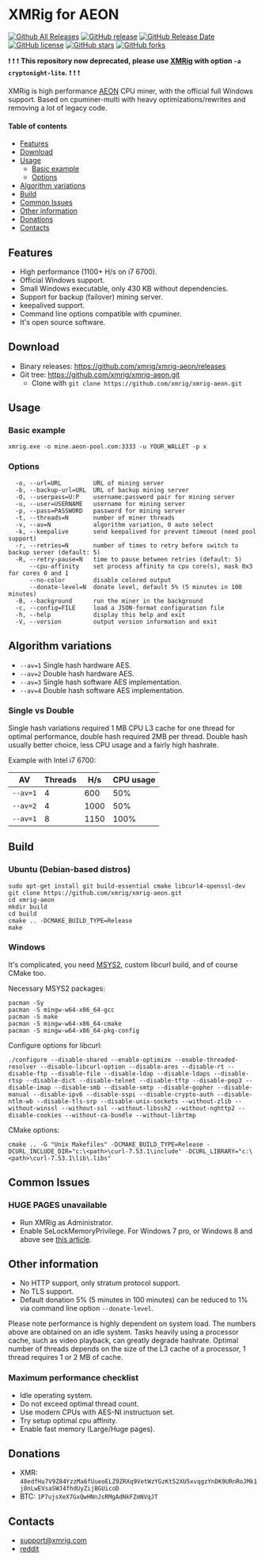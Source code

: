 # XMRig for AEON

[![Github All Releases](https://img.shields.io/github/downloads/xmrig/xmrig-aeon/total.svg)](../../releases)
[![GitHub release](https://img.shields.io/github/release/xmrig/xmrig-aeon/all.svg)](../../releases/latest)
[![GitHub Release Date](https://img.shields.io/github/release-date/xmrig/xmrig-aeon.svg)](../../releases/latest)
[![GitHub license](https://img.shields.io/github/license/xmrig/xmrig-aeon.svg)](./LICENSE)
[![GitHub stars](https://img.shields.io/github/stars/xmrig/xmrig-aeon.svg)](../../stargazers)
[![GitHub forks](https://img.shields.io/github/forks/xmrig/xmrig-aeon.svg)](../../network)

:exclamation: :exclamation: :exclamation: **This repository now deprecated, please use [XMRig](https://github.com/xmrig/xmrig) with option `-a cryptonight-lite`.** :exclamation: :exclamation: :exclamation:

XMRig is high performance [AEON](http://www.aeon.cash/) CPU miner, with the official full Windows support.
Based on cpuminer-multi with heavy optimizations/rewrites and removing a lot of legacy code.

#### Table of contents
* [Features](#features)
* [Download](#download)
* [Usage](#usage)
  * [Basic example](#basic-example)
  * [Options](#options)
* [Algorithm variations](#algorithm-variations)
* [Build](#build)
* [Common Issues](#common-issues)
* [Other information](#other-information)
* [Donations](#Donations)
* [Contacts](#contacts)

## Features
* High performance (1100+ H/s on i7 6700).
* Official Windows support.
* Small Windows executable, only 430 KB without dependencies.
* Support for backup (failover) mining server.
* keepalived support.
* Command line options compatible with cpuminer.
* It's open source software.

## Download
* Binary releases: https://github.com/xmrig/xmrig-aeon/releases
* Git tree: https://github.com/xmrig/xmrig-aeon.git
  * Clone with `git clone https://github.com/xmrig/xmrig-aeon.git`

## Usage
### Basic example
```
xmrig.exe -o mine.aeon-pool.com:3333 -u YOUR_WALLET -p x
```

### Options
```
  -o, --url=URL         URL of mining server
  -b, --backup-url=URL  URL of backup mining server
  -O, --userpass=U:P    username:password pair for mining server
  -u, --user=USERNAME   username for mining server
  -p, --pass=PASSWORD   password for mining server
  -t, --threads=N       number of miner threads
  -v, --av=N            algorithm variation, 0 auto select
  -k, --keepalive       send keepalived for prevent timeout (need pool support)
  -r, --retries=N       number of times to retry before switch to backup server (default: 5)
  -R, --retry-pause=N   time to pause between retries (default: 5)
      --cpu-affinity    set process affinity to cpu core(s), mask 0x3 for cores 0 and 1
      --no-color        disable colored output
      --donate-level=N  donate level, default 5% (5 minutes in 100 minutes)
  -B, --background      run the miner in the background
  -c, --config=FILE     load a JSON-format configuration file
  -h, --help            display this help and exit
  -V, --version         output version information and exit
```

## Algorithm variations
* `--av=1` Single hash hardware AES.
* `--av=2` Double hash hardware AES.
* `--av=3` Single hash software AES implementation.
* `--av=4` Double hash software AES implementation.

### Single vs Double
Single hash variations required 1 MB CPU L3 cache for one thread for optimal performance, double hash required 2MB per thread.
Double hash usually better choice, less CPU usage and a fairly high hashrate.

Example with Intel i7 6700:

| AV       | Threads | H/s  | CPU usage |
|----------|---------|------|-----------|
| `--av=1` | 4       | 600  | 50%       |
| `--av=2` | 4       | 1000 | 50%       |
| `--av=1` | 8       | 1150 | 100%      |

## Build
### Ubuntu (Debian-based distros)
```
sudo apt-get install git build-essential cmake libcurl4-openssl-dev
git clone https://github.com/xmrig/xmrig-aeon.git
cd xmrig-aeon
mkdir build
cd build
cmake .. -DCMAKE_BUILD_TYPE=Release
make
```

### Windows
It's complicated, you need [MSYS2](http://www.msys2.org/), custom libcurl build, and of course CMake too.

Necessary MSYS2 packages:
```
pacman -Sy
pacman -S mingw-w64-x86_64-gcc
pacman -S make
pacman -S mingw-w64-x86_64-cmake
pacman -S mingw-w64-x86_64-pkg-config
```
Configure options for libcurl:
```
./configure --disable-shared --enable-optimize --enable-threaded-resolver --disable-libcurl-option --disable-ares --disable-rt --disable-ftp --disable-file --disable-ldap --disable-ldaps --disable-rtsp --disable-dict --disable-telnet --disable-tftp --disable-pop3 --disable-imap --disable-smb --disable-smtp --disable-gopher --disable-manual --disable-ipv6 --disable-sspi --disable-crypto-auth --disable-ntlm-wb --disable-tls-srp --disable-unix-sockets --without-zlib --without-winssl --without-ssl --without-libssh2 --without-nghttp2 --disable-cookies --without-ca-bundle --without-librtmp
```
CMake options:
```
cmake .. -G "Unix Makefiles" -DCMAKE_BUILD_TYPE=Release -DCURL_INCLUDE_DIR="c:\<path>\curl-7.53.1\include" -DCURL_LIBRARY="c:\<path>\curl-7.53.1\lib\.libs"
```

## Common Issues
### HUGE PAGES unavailable
* Run XMRig as Administrator.
* Enable SeLockMemoryPrivilege. For Windows 7 pro, or Windows 8 and above see [this article](https://msdn.microsoft.com/en-gb/library/ms190730.aspx).

## Other information
* No HTTP support, only stratum protocol support.
* No TLS support.
* Default donation 5% (5 minutes in 100 minutes) can be reduced to 1% via command line option `--donate-level`.

Please note performance is highly dependent on system load. The numbers above are obtained on an idle system. Tasks heavily using a processor cache, such as video playback, can greatly degrade hashrate. Optimal number of threads depends on the size of the L3 cache of a processor, 1 thread requires 1 or 2 MB of cache.

### Maximum performance checklist
* Idle operating system.
* Do not exceed optimal thread count.
* Use modern CPUs with AES-NI instructuon set.
* Try setup optimal cpu affinity.
* Enable fast memory (Large/Huge pages).

## Donations
* XMR: `48edfHu7V9Z84YzzMa6fUueoELZ9ZRXq9VetWzYGzKt52XU5xvqgzYnDK9URnRoJMk1j8nLwEVsaSWJ4fhdUyZijBGUicoD`
* BTC: `1P7ujsXeX7GxQwHNnJsRMgAdNkFZmNVqJT`

## Contacts
* support@xmrig.com
* [reddit](https://www.reddit.com/user/XMRig/)
